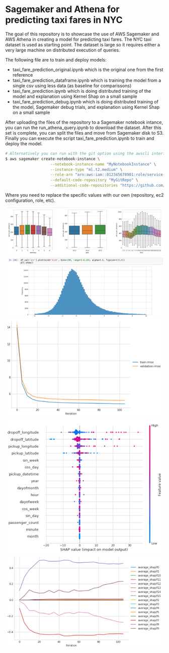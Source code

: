 # Sagemaker and Athena for predicting taxi fares in NYC

The goal of this repository is to showcase the use of AWS Sagemaker and AWS Athena in creating a model for predicting taxi fares.
The NYC taxi dataset is used as starting point. The dataset is large so it requires either a very large machine on distributed
execution of queries. 

The following file are to train and deploy models:
* taxi_fare_prediction_original.ipynb which is the original one from the first reference 
* taxi_fare_prediction_dataframe.ipynb which is training the model from a single csv using less data (as baseline for comparissons) 
* taxi_fare_prediction.ipynb which is doing distributed training of the model and explanation using Kernel Shap on a small sample
* taxi_fare_prediction_debug.ipynb which is doing distributed training of the model, Sagemaker debug trials, and explanation using Kernel Shap on a small sample

After uploading the files of the repository to a Sagemaker notebook intance, you can run the run_athena_query.ipynb to download the dataset.
After this set is complete, you can split the files and move from Sagemaker disk to S3. 
Finally you can execute the script taxi_fare_prediction.ipynb to train and deploy the model. 


```bash
# Alternatively you can run with the git option using the awscli interface: 
$ aws sagemaker create-notebook-instance \
                    --notebook-instance-name "MyNotebookInstance" \
                    --instance-type "ml.t2.medium" \
                    --role-arn "arn:aws:iam::012345678901:role/service-role/AmazonSageMaker-ExecutionRole-20181129T121390" \
                    --default-code-repository "MyGitRepo" \
                    --additional-code-repositories "https://github.com/AndreasMerentitis/Sagemaker-Athena-NYC-taxi"
```

Where you need to replace the specific values with our own (repository, ec2 configuration, role, etc).

![relative path 1](/feature_exploration.jpeg?raw=true "feature_exploration.jpeg")
![relative path 2](/residuals.jpeg?raw=true "residuals.jpeg")
![relative path 3](/validation_error.png?raw=true "validation_error.png")
![relative path 4](/features_shap.png?raw=true "features_shap.png")
![relative path 5](/shap_feature_importance.png?raw=true "shap_feature_importance.png")


